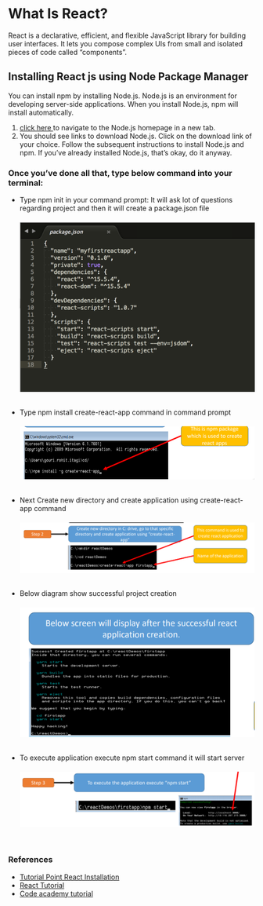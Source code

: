 <html>
<body>
<h1>What Is React?</h1>
<p>React is a declarative, efficient, and flexible JavaScript library for building user interfaces. It lets you compose complex UIs from small and isolated pieces of code called “components”.

</p>
<h2>Installing React js using Node Package Manager</h2>

<p>You can install npm by installing Node.js. Node.js is an environment for developing server-side applications. When you install Node.js, npm will install automatically.</p>
<ol>
<li><a href="https://nodejs.org/en/">click here </a>to navigate to the Node.js homepage in a new tab.</li>

<li>You should see links to download Node.js. Click on the download link of your choice. Follow the subsequent instructions to install Node.js and npm. If you’ve already installed Node.js, that’s okay, do it anyway.</li>
</ol>
<h3> Once you’ve done all that, type below command into your terminal:</h3>
<ul>
    <li>Type npm init in your command prompt: It will ask lot of questions regarding project and then it will create a package.json file </li>
    
  <img src="react_package_json.png" style="margin-top:20px;margin-bottom:30px"/>

<li>Type npm install create-react-app command in command prompt </li>
<img src="react_app.PNG" style="margin-top:20px;margin-bottom:30px"/>
    <li> Next Create new directory and create application using create-react-app command</li>
    <img src="react-first-application.PNG" style="margin-top:20px;margin-bottom:30px"/>
    <li>Below diagram show successful project creation</li>
    <img src="sucesfull_application.PNG" style="margin-top:20px;margin-bottom:30px"/>
    <li> To execute application execute npm start command it will start server</li>
    <img src="server_start.PNG" style="margin-top:20px;margin-bottom:30px"/>
</ul>
<h3>References</h3>
<ul>
    <li><a href="https://www.tutorialspoint.com/reactjs/reactjs_environment_setup.htm#">Tutorial Point React Installation</a></li>
    <li><a href="https://reactjs.org/tutorial/tutorial.html#setup-for-the-tutorial">React Tutorial</a></li>
    <li><a href="https://www.codecademy.com/articles/react-setup-i"> Code academy tutorial</a></li>
</ul>

</body>
</html>
